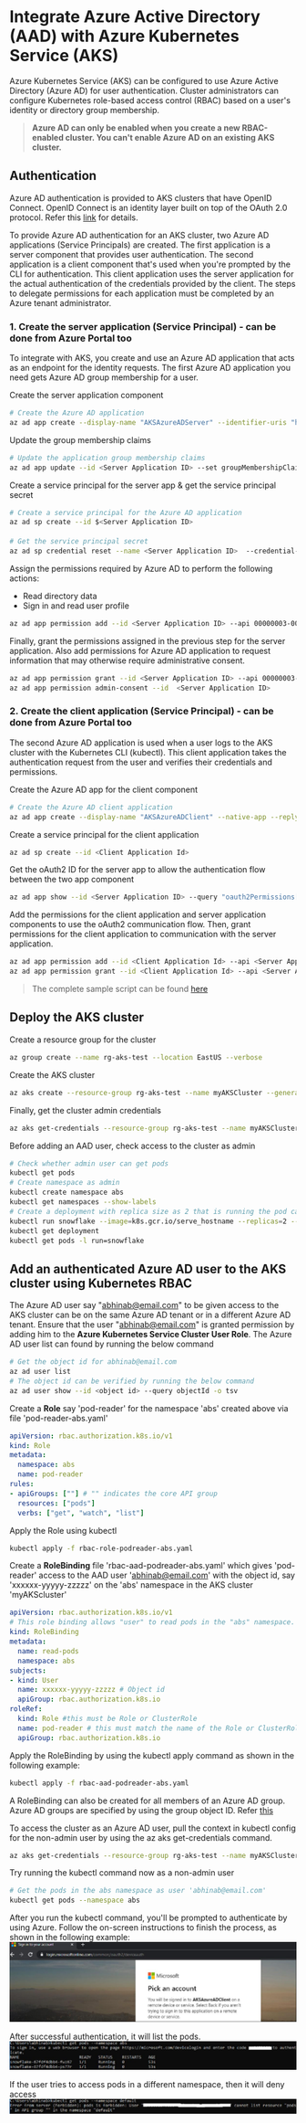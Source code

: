 # Integrate Azure Active Directory (AAD) with Azure Kubernetes Service (AKS)
Azure Kubernetes Service (AKS) can be configured to use Azure Active Directory (Azure AD) for user authentication. Cluster administrators can configure Kubernetes role-based access control (RBAC) based on a user's identity or directory group membership.
> **Azure AD can only be enabled when you create a new RBAC-enabled cluster. You can't enable Azure AD on an existing AKS cluster.**

## Authentication
Azure AD authentication is provided to AKS clusters that have OpenID Connect. OpenID Connect is an identity layer built on top of the OAuth 2.0 protocol. Refer this [link](/concepts/aks-rbac-aad-readme.md#authentication-mechanism) for details. 

To provide Azure AD authentication for an AKS cluster, two Azure AD applications (Service Principals) are created. The first application is a server component that provides user authentication. The second application is a client component that's used when you're prompted by the CLI for authentication. This client application uses the server application for the actual authentication of the credentials provided by the client. The steps to delegate permissions for each application must be completed by an Azure tenant administrator.

### 1. Create the server application (Service Principal) - can be done from Azure Portal too
To integrate with AKS, you create and use an Azure AD application that acts as an endpoint for the identity requests. The first Azure AD application you need gets Azure AD group membership for a user.

Create the server application component
```bash
# Create the Azure AD application
az ad app create --display-name "AKSAzureADServer" --identifier-uris "https://aksazureadserver" --query appId -o tsv
```
Update the group membership claims
```bash
# Update the application group membership claims
az ad app update --id <Server Application ID> --set groupMembershipClaims=All
```
Create a service principal for the server app & get the service principal secret
```bash
# Create a service principal for the Azure AD application
az ad sp create --id $<Server Application ID>

# Get the service principal secret
az ad sp credential reset --name <Server Application ID>  --credential-description "AKSPassword" --query password -o tsv
```
Assign the permissions required by Azure AD to perform the following actions:
* Read directory data
* Sign in and read user profile
```bash
az ad app permission add --id <Server Application ID> --api 00000003-0000-0000-c000-000000000000 --api-permissions e1fe6dd8-ba31-4d61-89e7-88639da4683d=Scope 06da0dbc-49e2-44d2-8312-53f166ab848a=Scope 7ab1d382-f21e-4acd-a863-ba3e13f7da61=Role
```

Finally, grant the permissions assigned in the previous step for the server application. Also add permissions for Azure AD application to request information that may otherwise require administrative consent.
```bash
az ad app permission grant --id <Server Application ID> --api 00000003-0000-0000-c000-000000000000
az ad app permission admin-consent --id  <Server Application ID>
```

### 2. Create the client application (Service Principal) - can be done from Azure Portal too
The second Azure AD application is used when a user logs to the AKS cluster with the Kubernetes CLI (kubectl). This client application takes the authentication request from the user and verifies their credentials and permissions.

Create the Azure AD app for the client component
```bash
# Create the Azure AD client application
az ad app create --display-name "AKSAzureADClient" --native-app --reply-urls "https://aksazureadclient" --query appId -o tsv
```
Create a service principal for the client application
```bash
az ad sp create --id <Client Application Id>
```
Get the oAuth2 ID <OAuth Permission Id> for the server app to allow the authentication flow between the two app component
```bash
az ad app show --id <Server Application ID> --query "oauth2Permissions[0].id" -o tsv
```
Add the permissions for the client application and server application components to use the oAuth2 communication flow. Then, grant permissions for the client application to communication with the server application.
```bash
az ad app permission add --id <Client Application Id> --api <Server Application ID> --api-permissions <OAuth Permission Id>=Scope
az ad app permission grant --id <Client Application Id> --api <Server Application ID>
```
> The complete sample script can be found [here](https://github.com/Azure-Samples/azure-cli-samples/blob/master/aks/azure-ad-integration/azure-ad-integration.sh)

## Deploy the AKS cluster
Create a resource group for the cluster
```bash
az group create --name rg-aks-test --location EastUS --verbose
```
Create the AKS cluster
```bash
az aks create --resource-group rg-aks-test --name myAKSCluster --generate-ssh-keys --aad-server-app-id <Server Application ID> --aad-server-app-secret <Server Application Secret> --aad-client-app-id <Client Application Id> --aad-tenant-id <Tenant ID> --verbose
```
Finally, get the cluster admin credentials
```bash
az aks get-credentials --resource-group rg-aks-test --name myAKSCluster --admin --verbose
```

Before adding an AAD user, check access to the cluster as admin
```bash
# Check whether admin user can get pods
kubectl get pods
# Create namespace as admin
kubectl create namespace abs
kubectl get namespaces --show-labels
# Create a deployment with replica size as 2 that is running the pod called snowflake with a basic container that just serves the hostname
kubectl run snowflake --image=k8s.gcr.io/serve_hostname --replicas=2 --namespace abs
kubectl get deployment
kubectl get pods -l run=snowflake
```

## Add an authenticated Azure AD user to the AKS cluster using Kubernetes RBAC
The Azure AD user say "abhinab@email.com" to be given access to the AKS cluster can be on the same Azure AD tenant or in a different Azure AD tenant. Ensure that the user "abhinab@email.com" is granted permission by adding him to the **Azure Kubernetes Service Cluster User Role**. The Azure AD user list can found by running the below command
```bash
# Get the object id for abhinab@email.com
az ad user list
# The object id can be verified by running the below command
az ad user show --id <object id> --query objectId -o tsv
```

Create a **Role** say 'pod-reader' for the namespace 'abs' created above via file 'pod-reader-abs.yaml'
```yaml
apiVersion: rbac.authorization.k8s.io/v1
kind: Role
metadata:
  namespace: abs
  name: pod-reader
rules:
- apiGroups: [""] # "" indicates the core API group
  resources: ["pods"]
  verbs: ["get", "watch", "list"]
```

Apply the Role using kubectl
```bash
kubectl apply -f rbac-role-podreader-abs.yaml
```
Create a **RoleBinding** file 'rbac-aad-podreader-abs.yaml' which gives 'pod-reader' access to the AAD user 'abhinab@email.com' with the object id, say 'xxxxxx-yyyyy-zzzzz' on the 'abs' namespace in the AKS cluster 'myAKScluster'
```yaml
apiVersion: rbac.authorization.k8s.io/v1
# This role binding allows "user" to read pods in the "abs" namespace.
kind: RoleBinding
metadata:
  name: read-pods
  namespace: abs
subjects:
- kind: User
  name: xxxxxx-yyyyy-zzzzz # Object id
  apiGroup: rbac.authorization.k8s.io
roleRef:
  kind: Role #this must be Role or ClusterRole
  name: pod-reader # this must match the name of the Role or ClusterRole you wish to bind to
  apiGroup: rbac.authorization.k8s.io
```
Apply the RoleBinding by using the kubectl apply command as shown in the following example:
```bash
kubectl apply -f rbac-aad-podreader-abs.yaml
```

A RoleBinding can also be created for all members of an Azure AD group. Azure AD groups are specified by using the group object ID. Refer [this](https://docs.microsoft.com/en-us/azure/aks/azure-ad-rbac?toc=https%3A%2F%2Fdocs.microsoft.com%2Fen-us%2Fazure%2Faks%2FTOC.json&bc=https%3A%2F%2Fdocs.microsoft.com%2Fen-us%2Fazure%2Fbread%2Ftoc.json)

To access the cluster as an Azure AD user, pull the context in kubectl config for the non-admin user by using the az aks get-credentials command.
```bash
az aks get-credentials --resource-group rg-aks-test --name myAKSCluster
```

Try running the kubectl command now as a non-admin user
```bash
# Get the pods in the abs namespace as user 'abhinab@email.com'
kubectl get pods --namespace abs
```

After you run the kubectl command, you'll be prompted to authenticate by using Azure. Follow the on-screen instructions to finish the process, as shown in the following example:
![Alt text](/images/kubectl-auth-aks.jpg)

After successful authentication, it will list the pods.
![Alt text](/images/success-auth.jpg)

If the user tries to access pods in a different namespace, then it will deny access
![Alt text](/images/failed-auth.jpg)
